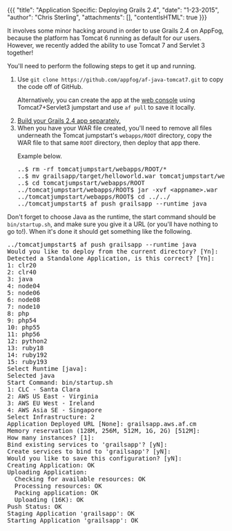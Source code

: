 {{{
  "title": "Application Specific: Deploying Grails 2.4",
  "date": "1-23-2015",
  "author": "Chris Sterling",
  "attachments": [],
  "contentIsHTML": true
}}}


<p>It involves some minor hacking around in order to use Grails 2.4 on AppFog, because the platform has Tomcat 6 running as default for our users. However, we recently added the ability to use Tomcat 7 and Servlet 3 together!</p>
<p>You'll need to perform the following steps to get it up and running.</p>
<ol>
<li>
<p>Use <code>git clone https://github.com/appfog/af-java-tomcat7.git</code> to copy the code off of GitHub.</p>
<p>Alternatively, you can create the app at the <a href="https://console.appfog.com/apps/new">web console</a> using Tomcat7+Servlet3 jumpstart and use <code>af pull</code> to save it locally.</p>
</li>
<li><a href="http://grails.org/doc/latest/guide/gettingStarted.html#requirements">Build your Grails 2.4 app separately.</a></li>
<li>When you have your WAR file created, you'll need to remove all files underneath the Tomcat jumpstart's <code>webapps/ROOT</code> directory, copy the WAR file to that same <code>ROOT</code> directory, then deploy that app there.
<p>Example below.</p>
<pre>..$ rm -rf tomcatjumpstart/webapps/ROOT/*
..$ mv grailsapp/target/helloworld.war tomcatjumpstart/webapps/ROOT
..$ cd tomcatjumpstart/webapps/ROOT
../tomcatjumpstart/webapps/ROOT$ jar -xvf &lt;appname&gt;.war
../tomcatjumpstart/webapps/ROOT$ cd ../../
../tomcatjumpstart$ af push grailsapp --runtime java</pre>
</li>
</ol>
<p>Don't forget to choose Java as the runtime, the start command should be <code>bin/startup.sh</code>, and make sure you give it a URL (or you'll have nothing to go to!). When it's done it should get something like the following.</p>
<pre>../tomcatjumpstart$ af push grailsapp --runtime java
Would you like to deploy from the current directory? [Yn]:
Detected a Standalone Application, is this correct? [Yn]:
1: clr20
2: clr40
3: java
4: node04
5: node06
6: node08
7: node10
8: php
9: php54
10: php55
11: php56
12: python2
13: ruby18
14: ruby192
15: ruby193
Select Runtime [java]:
Selected java
Start Command: bin/startup.sh
1: CLC - Santa Clara
2: AWS US East - Virginia
3: AWS EU West - Ireland
4: AWS Asia SE - Singapore
Select Infrastructure: 2
Application Deployed URL [None]: grailsapp.aws.af.cm
Memory reservation (128M, 256M, 512M, 1G, 2G) [512M]:
How many instances? [1]:
Bind existing services to 'grailsapp'? [yN]:
Create services to bind to 'grailsapp'? [yN]:
Would you like to save this configuration? [yN]:
Creating Application: OK
Uploading Application:
  Checking for available resources: OK
  Processing resources: OK
  Packing application: OK
  Uploading (16K): OK
Push Status: OK
Staging Application 'grailsapp': OK
Starting Application 'grailsapp': OK</pre>

